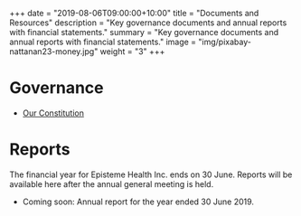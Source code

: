 +++
date = "2019-08-06T09:00:00+10:00"
title = "Documents and Resources"
description = "Key governance documents and annual reports with financial statements."
summary = "Key governance documents and annual reports with financial statements."
image = "img/pixabay-nattanan23-money.jpg"
weight = "3"
+++

# Governance

* [Our Constitution](/docs/EHI-Constitution-v1.pdf)


# Reports

The financial year for Episteme Health Inc. ends on 30 June. Reports will be available here after the annual general meeting is held.

* Coming soon: Annual report for the year ended 30 June 2019.